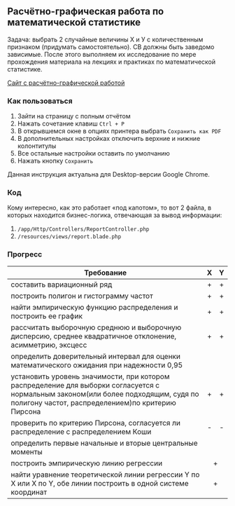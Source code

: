 ## Расчётно-графическая работа по математической статистике

Задача: выбрать 2 случайные величины Х и У с количественным признаком (придумать  самостоятельно).
СВ должны быть заведомо зависимые.
После этого выполняем их исследование по мере прохождения материала на лекциях и практиках по математической статистике.

[Сайт с расчётно-графической работой](https://rgs.deniszagvozdin.ru/)

### Как пользоваться

1. Зайти на страницу с полным отчётом
2. Нажать сочетание клавиш `Ctrl + P`
3. В открывшемся окне в опциях принтера выбрать `Сохранить как PDF`
4. В дополнительных настройках отключить верхние и нижние колонтитулы
5. Все остальные настройки оставить по умолчанию
6. Нажать кнопку `Сохранить`

Данная инструкция актуальна для Desktop-версии Google Chrome.

### Код

Кому интересно, как это работает «под капотом», то вот 2 файла, в которых находится бизнес-логика, отвечающая за вывод информации:

1. `/app/Http/Controllers/ReportController.php`
2. `/resources/views/report.blade.php`

### Прогресс

<table>
    <thead>
        <tr>
            <th>Требование</th>
            <th>X</th>
            <th>Y</th>
        </tr>
    </thead>
    <tbody>
        <tr>
            <td>составить вариационный ряд</td>
            <td style="text-align: center;">+</td>
            <td style="text-align: center;">+</td>
        </tr>
        <tr>
            <td>построить полигон и гистограмму частот</td>
            <td style="text-align: center;">+</td>
            <td style="text-align: center;">+</td>
        </tr>
        <tr>
            <td>найти эмпирическую функцию распределения и построить ее график</td>
            <td style="text-align: center;">+</td>
            <td style="text-align: center;">+</td>
        </tr>
        <tr>
            <td>рассчитать выборочную среднюю и выборочную дисперсию, среднее квадратичное отклонение, асимметрию, эксцесс</td>
            <td style="text-align: center;">+</td>
            <td style="text-align: center;">+</td>
        </tr>
        <tr>
            <td>определить доверительный интервал для оценки математического ожидания при надежности 0,95</td>
            <td style="text-align: center;"></td>
            <td style="text-align: center;"></td>
        </tr>
        <tr>
            <td>установить уровень значимости, при котором распределение для выборки согласуется с нормальным законом(или более подходящим, судя по полигону частот, распределением)по критерию Пирсона</td>
            <td style="text-align: center;">+</td>
            <td style="text-align: center;">+</td>
        </tr>
        <tr>
            <td>проверить по критерию Пирсона, согласуется ли распределение с распределением Коши</td>
            <td style="text-align: center;">-</td>
            <td style="text-align: center;">-</td>
        </tr>
        <tr>
            <td>определить первые начальные и вторые центральные моменты</td>
            <td colspan="2" style="text-align: center;"></td>
        </tr>
        <tr>
            <td>построить эмпирическую линию регрессии</td>
            <td colspan="2" style="text-align: center;">+</td>
        </tr>
        <tr>
            <td>найти уравнение теоретической линии регрессии Y по X или X по Y, обе линии построить в одной системе координат</td>
            <td colspan="2" style="text-align: center;">+</td>
        </tr>
    </tbody>
</table>
